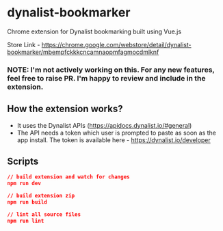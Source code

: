 # dynalist-bookmarker

Chrome extension for Dynalist bookmarking built using Vue.js

Store Link - https://chrome.google.com/webstore/detail/dynalist-bookmarker/mbempfckkkcncamnaopmfagmocdmlknf

### NOTE: I'm not actively working on this. For any new features, feel free to raise PR. I'm happy to review and include in the extension.

## How the extension works?

- It uses the Dynalist APIs (https://apidocs.dynalist.io/#general)
- The API needs a token which user is prompted to paste as soon as the app install. The token is available here - https://dynalist.io/developer

## Scripts

```json
// build extension and watch for changes
npm run dev

// build extension zip
npm run build

// lint all source files
npm run lint
```
